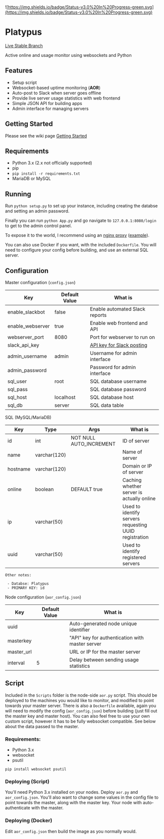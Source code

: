  ![https://img.shields.io/badge/Status-v3.0%20In%20Progress-green.svg](https://img.shields.io/badge/Status-v3.0%20In%20Progress-green.svg)

# Platypus

[Live Stable Branch](https://status.ggserv.xyz)

Active online and usage monitor using websockets and Python


## Features
 - Setup script
 - Websocket-based uptime monitoring (**AOR**)
 - Auto-post to Slack when server goes offline
 - Provide live server usage statistics with web frontend
 - Simple JSON API for building apps
 - Admin interface for managing servers

## Getting Started

Please see the wiki page [Getting Started](https://github.com/gmemstr/Platypus/wiki/Getting-Started)

## Requirements
 - Python 3.x (2.x not officially supported)
 - pip
  - `pip install -r requirements.txt`
 - MariaDB or MySQL

## Running
Run `python setup.py` to set up your instance, including creating the databse and setting an admin password.

Finally you can run `python App.py` and go navigate to `127.0.0.1:8080/login` to get to the admin control panel.

To expose it to the world, I recommend using an [nginx proxy](https://www.nginx.com/resources/admin-guide/reverse-proxy/) ([example](https://gist.github.com/gmemstr/5ec861fefa8354d5b9553938325b48e9)).

You can also use Docker if you want, with the included `Dockerfile`. You will need to configure
your config before building, and use an external SQL server.
## Configuration

Master configuration (`config.json`)

| Key | Default Value | What is |
| --- | ------------- | ------- |
| enable_slackbot | false | Enable automated Slack reports |
| enable_webserver | true | Enable web frontend and API | 
| webserver_port | 8080 | Port for webserver to run on |
| slack_api_key | | [API key for Slack posting](https://github.com/slackapi/python-slackclient) |
| admin_username | admin | Username for admin interface |
| admin_password | | Password for admin interface |
| sql_user | root | SQL database username |
| sql_pass | | SQL database password |
| sql_host | localhost | SQL database host |
| sql_db | server | SQL data table |

SQL (MySQL/MariaDB)

| Key | Type | Args | What is |
| --- | ------------- | --- | ------- |
| id | int | NOT NULL AUTO_INCREMENT | ID of server |
| name | varchar(120) | | Name of server |
| hostname | varchar(120) | | Domain or IP of server |
| online | boolean | DEFAULT true | Caching whether server is actually online |
| ip | varchar(50) | | Used to identify servers requesting UUID registration |
| uuid | varchar(50) | | Used to identify registered servers |

```
Other notes:

 - Databse: Platypus
 - PRIMARY KEY: id
```

Node configuration (`aor_config.json`)

| Key | Default Value | What is |
| --- | ------------- | ------- |
| uuid |  | Auto-generated node unique identifier |
| masterkey | | "API" key for authentication with master server |
| master_url | | URL or IP for the master server |
| interval | 5 | Delay between sending usage statistics |


## Script

Included in the `Scripts` folder is the node-side `aor.py` script. This should be
deployed to the machines you would like to monitor, and modified to point towards
your master server. There is also a `Dockerfile` available, again you will need to modify the config (`aor_config.json`) before building (just fill out the master key and master host). You can also feel free to use your own custom script, however it has to be fully websocket compatible. See below about the data passed to the master.

### Requirements:

 - Python 3.x
 - websocket
 - psutil

`pip install websocket psutil`

### Deploying (Script)

You'll need Python 3.x installed on your nodes. Deploy `aor.py` and `aor_config.json`. You'll also want to change some values in the config file
to point towards the master, along with the master key. Your node with auto-authenticate
with the master.


### Deploying (Docker)

Edit `aor_config.json` then build the image as you normally would.